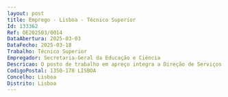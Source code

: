 ```yaml
--- 
layout: post
title: Emprego - Lisboa - Técnico Superior
Id: 133362
Ref: OE202503/0014
DataAbertura: 2025-03-03
DataFecho: 2025-03-18
Trabalho: Técnico Superior
Empregador: Secretaria-Geral da Educação e Ciência
Descricao: O posto de trabalho em apreço integra a Direção de Serviços de Planeamento, de Informação e de Sistemas de Gestão da Secretaria Geral da Educação e Ciência, à qual compete nos termos do artigo 2.º da Portaria 150 2012, de 16 de maio, e sem prejuízo das competências próprias dos serviços do Ministério da Educação, Ciência e Inovação (MECI)   Assegurar o processo de avaliação do desempenho ao nível do SIADAP 1 da SG, através da elaboração dos respetivos QUAR e relatórios de autoavaliação, bem como assegurar a elaboração dos planos e dos relatórios de atividades e, ainda, do balanço social da SG   Assegurar o funcionamento de sistema integrado de gestão da SG, designadamente através da definição, em articulação com as restantes unidades orgânicas da SG, de indicadores de gestão, garantindo a sua monitorização periódica e a administração do sistema de informação de suporte   Prestar apoio técnico, quando solicitado, a outros serviços e organismos do MEC na aplicação de metodologias de gestão já implementadas na SG   Assegurar as atividades do MEC, no âmbito da informação, da comunicação, das relações públicas e do protocolo.
CodigoPostal: 1350-178 LISBOA
Concelho: Lisboa
Distrito: Lisboa
--- 
```

